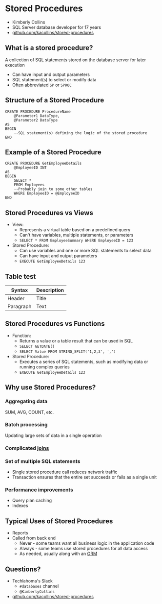 # Stored Procedures
* Kimberly Collins
* SQL Server database developer for 17 years
* [github.com/kacollins/stored-procedures](https://github.com/kacollins/stored-procedures)

## What is a stored procedure?
A collection of SQL statements stored on the database server for later execution
* Can have input and output parameters
* SQL statement(s) to select or modify data
* Often abbreviated `SP` or `SPROC`

## Structure of a Stored Procedure
    CREATE PROCEDURE ProcedureName
        @Parameter1 DataType,
        @Parameter2 DataType
    AS
    BEGIN
        --SQL statement(s) defining the logic of the stored procedure
    END

## Example of a Stored Procedure
    CREATE PROCEDURE GetEmployeeDetails
        @EmployeeID INT
    AS
    BEGIN
        SELECT * 
        FROM Employees
        --Probably join to some other tables
        WHERE EmployeeID = @EmployeeID
    END

## Stored Procedures vs Views
* View:
    * Represents a virtual table based on a predefined query
    * Can't have variables, multiple statements, or parameters
    * `SELECT * FROM EmployeeSummary WHERE EmployeeID = 123`
* Stored Procedure:
    * Can use variables and one or more SQL statements to select data
    * Can have input and output parameters
    * `EXECUTE GetEmployeeDetails 123`

## Table test
| Syntax | Description |
| --- | ----------- |
| Header | Title |
| Paragraph | Text |

## Stored Procedures vs Functions
* Function: 
    * Returns a value or a table result that can be used in SQL
    * `SELECT GETDATE()`
    * `SELECT Value FROM STRING_SPLIT('1,2,3', ',')`
* Stored Procedure: 
    * Executes a series of SQL statements, such as modifying data or running complex queries
    * `EXECUTE GetEmployeeDetails 123`

## Why use Stored Procedures?

### Aggregating data
SUM, AVG, COUNT, etc.

### Batch processing
Updating large sets of data in a single operation

### Complicated [joins](https://www.youtube.com/watch?v=2IGQFucnGR4)

### Set of multiple SQL statements
* Single stored procedure call reduces network traffic
* Transaction ensures that the entire set succeeds or fails as a single unit

### Performance improvements
* Query plan caching
* Indexes

## Typical Uses of Stored Procedures
* Reports
* Called from back end
  * Never - some teams want all business logic in the application code
  * Always - some teams use stored procedures for all data access
  * As needed, usually along with an [ORM](https://www.youtube.com/watch?v=UY7PKt-p6Uk)

## Questions?
* Techlahoma's Slack
  * `#databases` channel
  * `@KimberlyCollins`
* [github.com/kacollins/stored-procedures](https://github.com/kacollins/stored-procedures)
